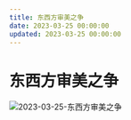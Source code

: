```yaml
---
title: 东西方审美之争
date: 2023-03-25 00:00:00
updated: 2023-03-25 00:00:00
---
```


# 东西方审美之争

![2023-03-25-东西方审美之争](assets/2023-03-25-东西方审美之争.jpeg)

